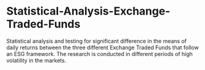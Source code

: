 # Statistical-Analysis-Exchange-Traded-Funds
Statistical analysis and testing for significant difference in the means of daily returns between the three different Exchange Traded Funds that follow an ESG framework.
The research is conducted in different periods of high volatility in the markets.
